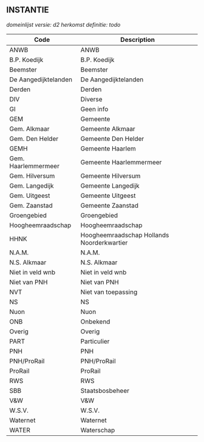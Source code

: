 ## INSTANTIE

*domeinlijst versie: d2* *herkomst definitie: todo*

 |Code |Description	|
|	---	|	---	|
| ANWB | ANWB |
| B.P. Koedijk | B.P. Koedijk |
| Beemster | Beemster |
| De Aangedijktelanden | De Aangedijktelanden |
| Derden | Derden |
| DIV | Diverse |
| GI | Geen info |
| GEM | Gemeente |
| Gem. Alkmaar | Gemeente Alkmaar |
| Gem. Den Helder | Gemeente Den Helder |
| GEMH | Gemeente Haarlem |
| Gem. Haarlemmermeer | Gemeente Haarlemmermeer |
| Gem. Hilversum | Gemeente Hilversum |
| Gem. Langedijk | Gemeente Langedijk |
| Gem. Uitgeest | Gemeente Uitgeest |
| Gem. Zaanstad | Gemeente Zaanstad |
| Groengebied | Groengebied |
| Hoogheemraadschap | Hoogheemraadschap |
| HHNK | Hoogheemraadschap Hollands Noorderkwartier |
| N.A.M. | N.A.M. |
| N.S. Alkmaar | N.S. Alkmaar |
| Niet in veld wnb | Niet in veld wnb |
| Niet van PNH | Niet van PNH |
| NVT | Niet van toepassing |
| NS | NS |
| Nuon | Nuon |
| ONB | Onbekend |
| Overig | Overig |
| PART | Particulier |
| PNH | PNH |
| PNH/ProRail | PNH/ProRail |
| ProRail | ProRail |
| RWS | RWS |
| SBB | Staatsbosbeheer |
| V&W | V&W |
| W.S.V. | W.S.V. |
| Waternet | Waternet |
| WATER | Waterschap |
